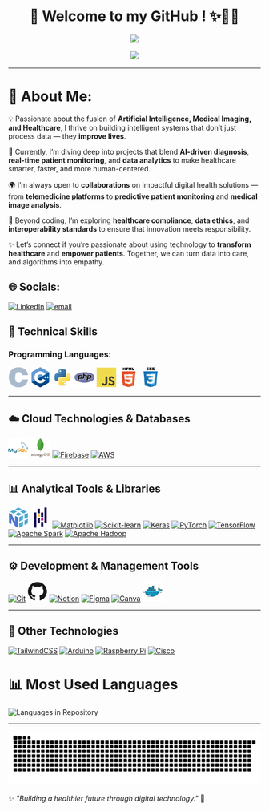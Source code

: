 <h1 align="center">👋 Welcome to my GitHub ! ✨👩‍💻</h1>

<p align="center">
  <img src="https://readme-typing-svg.herokuapp.com?font=Fira+Code&weight=500&size=25&duration=3000&pause=1000&color=4F9D9D&center=true&vCenter=true&width=850&lines=💡+Digital+Health+Engineering+Student;🤖+Building+the+Future+of+AI+in+Healthcare;🧠+Deep+Learning+%7C+Medical+Imaging+%7C+Data+Science;🌍+Turning+Data+into+Care+and+Innovation;🚀+Let's+Revolutionize+Healthcare+Together!">
</p>

<div align="center">
  <img height="200" src="https://media.giphy.com/media/M9gbBd9nbDrOTu1Mqx/giphy.gif"  />
</div>


---

# 💫 About Me:

💡 Passionate about the fusion of **Artificial Intelligence, Medical Imaging, and Healthcare**, I thrive on building intelligent systems that don’t just process data — they **improve lives**.  
   
🧠 Currently, I’m diving deep into projects that blend **AI-driven diagnosis**, **real-time patient monitoring**, and **data analytics** to make healthcare smarter, faster, and more human-centered.  

🌍 I’m always open to **collaborations** on impactful digital health solutions — from **telemedicine platforms** to **predictive patient monitoring** and **medical image analysis**.  

🚀 Beyond coding, I’m exploring **healthcare compliance**, **data ethics**, and **interoperability standards** to ensure that innovation meets responsibility.  

✨ Let’s connect if you’re passionate about using technology to **transform healthcare** and **empower patients**. Together, we can turn data into care, and algorithms into empathy.  


## 🌐 Socials: 
[![LinkedIn](https://img.shields.io/badge/LinkedIn-%230077B5.svg?logo=linkedin&logoColor=white)](https://www.linkedin.com/in/nada-benchaou-105514253/) [![email](https://img.shields.io/badge/Email-D14836?logo=gmail&logoColor=white)](mailto:bnadabenchaou@gmail.com) 


## 🧩 Technical Skills

<h3 align="left">Programming Languages:</h3>
<p align="left">
<a href="https://www.cprogramming.com/" target="_blank" rel="noreferrer"><img src="https://raw.githubusercontent.com/devicons/devicon/master/icons/c/c-original.svg" alt="C" width="40" height="40"/></a>
<a href="https://isocpp.org/" target="_blank" rel="noreferrer"><img src="https://raw.githubusercontent.com/devicons/devicon/master/icons/cplusplus/cplusplus-original.svg" alt="C++" width="40" height="40"/></a>
<a href="https://www.python.org" target="_blank" rel="noreferrer"><img src="https://raw.githubusercontent.com/devicons/devicon/master/icons/python/python-original.svg" alt="Python" width="40" height="40"/></a>
<a href="https://www.php.net/" target="_blank" rel="noreferrer"><img src="https://raw.githubusercontent.com/devicons/devicon/master/icons/php/php-original.svg" alt="PHP" width="40" height="40"/></a>
<a href="https://developer.mozilla.org/fr/docs/Web/JavaScript" target="_blank" rel="noreferrer"><img src="https://raw.githubusercontent.com/devicons/devicon/master/icons/javascript/javascript-original.svg" alt="JavaScript" width="40" height="40"/></a>
<a href="https://developer.mozilla.org/fr/docs/Web/HTML" target="_blank" rel="noreferrer"><img src="https://raw.githubusercontent.com/devicons/devicon/master/icons/html5/html5-original-wordmark.svg" alt="HTML5" width="40" height="40"/></a>
<a href="https://developer.mozilla.org/fr/docs/Web/CSS" target="_blank" rel="noreferrer"><img src="https://raw.githubusercontent.com/devicons/devicon/master/icons/css3/css3-original-wordmark.svg" alt="CSS3" width="40" height="40"/></a>
</p>

---

## ☁️ Cloud Technologies & Databases
<p align="left">
<a href="https://www.mysql.com/" target="_blank" rel="noreferrer"><img src="https://raw.githubusercontent.com/devicons/devicon/master/icons/mysql/mysql-original-wordmark.svg" alt="MySQL" width="40" height="40"/></a>
<a href="https://www.mongodb.com/" target="_blank" rel="noreferrer"><img src="https://raw.githubusercontent.com/devicons/devicon/master/icons/mongodb/mongodb-original-wordmark.svg" alt="MongoDB" width="40" height="40"/></a>
<a href="https://firebase.google.com/" target="_blank" rel="noreferrer"><img src="https://www.vectorlogo.zone/logos/firebase/firebase-icon.svg" alt="Firebase" width="40" height="40"/></a>
<a href="https://aws.amazon.com/" target="_blank" rel="noreferrer"><img src="https://www.vectorlogo.zone/logos/amazon_aws/amazon_aws-icon.svg" alt="AWS" width="40" height="40"/></a>
</p>

---

## 📊 Analytical Tools & Libraries
<p align="left">
<a href="https://numpy.org/" target="_blank" rel="noreferrer"><img src="https://raw.githubusercontent.com/devicons/devicon/master/icons/numpy/numpy-original.svg" alt="NumPy" width="40" height="40"/></a>
<a href="https://pandas.pydata.org/" target="_blank" rel="noreferrer"><img src="https://raw.githubusercontent.com/devicons/devicon/master/icons/pandas/pandas-original.svg" alt="Pandas" width="40" height="40"/></a>
<a href="https://matplotlib.org/" target="_blank" rel="noreferrer"><img src="https://upload.wikimedia.org/wikipedia/commons/8/84/Matplotlib_icon.svg" alt="Matplotlib" width="40" height="40"/></a>
<a href="https://scikit-learn.org/" target="_blank" rel="noreferrer"><img src="https://upload.wikimedia.org/wikipedia/commons/0/05/Scikit_learn_logo_small.svg" alt="Scikit-learn" width="40" height="40"/></a>
<a href="https://keras.io/" target="_blank" rel="noreferrer"><img src="https://upload.wikimedia.org/wikipedia/commons/a/ae/Keras_logo.svg" alt="Keras" width="40" height="40"/></a>
<a href="https://pytorch.org/" target="_blank" rel="noreferrer"><img src="https://www.vectorlogo.zone/logos/pytorch/pytorch-icon.svg" alt="PyTorch" width="40" height="40"/></a>
<a href="https://www.tensorflow.org/" target="_blank" rel="noreferrer"><img src="https://www.vectorlogo.zone/logos/tensorflow/tensorflow-icon.svg" alt="TensorFlow" width="40" height="40"/></a>
<a href="https://spark.apache.org/" target="_blank" rel="noreferrer"><img src="https://www.vectorlogo.zone/logos/apache_spark/apache_spark-icon.svg" alt="Apache Spark" width="40" height="40"/></a>
<a href="https://hadoop.apache.org/" target="_blank" rel="noreferrer"><img src="https://www.vectorlogo.zone/logos/apache_hadoop/apache_hadoop-icon.svg" alt="Apache Hadoop" width="40" height="40"/></a>
</p>

---

## ⚙️ Development & Management Tools
<p align="left">
<a href="https://git-scm.com/" target="_blank" rel="noreferrer"><img src="https://www.vectorlogo.zone/logos/git-scm/git-scm-icon.svg" alt="Git" width="40" height="40"/></a>
<a href="https://github.com/" target="_blank" rel="noreferrer"><img src="https://raw.githubusercontent.com/devicons/devicon/master/icons/github/github-original.svg" alt="GitHub" width="40" height="40"/></a>
<a href="https://www.notion.so/" target="_blank" rel="noreferrer"><img src="https://upload.wikimedia.org/wikipedia/commons/e/e9/Notion-logo.svg" alt="Notion" width="40" height="40"/></a>
<a href="https://www.figma.com/" target="_blank" rel="noreferrer"><img src="https://www.vectorlogo.zone/logos/figma/figma-icon.svg" alt="Figma" width="40" height="40"/></a>
<a href="https://www.canva.com/" target="_blank" rel="noreferrer"><img src="https://www.vectorlogo.zone/logos/canva/canva-icon.svg" alt="Canva" width="40" height="40"/></a>
<a href="https://www.docker.com/" target="_blank" rel="noreferrer"><img src="https://raw.githubusercontent.com/devicons/devicon/master/icons/docker/docker-original.svg" alt="Docker" width="40" height="40"/></a>
</p>

---

## 🔧 Other Technologies
<p align="left">
<a href="https://tailwindcss.com/" target="_blank" rel="noreferrer"><img src="https://www.vectorlogo.zone/logos/tailwindcss/tailwindcss-icon.svg" alt="TailwindCSS" width="40" height="40"/></a>
<a href="https://www.arduino.cc/" target="_blank" rel="noreferrer"><img src="https://cdn.worldvectorlogo.com/logos/arduino-1.svg" alt="Arduino" width="40" height="40"/></a>
<a href="https://www.raspberrypi.org/" target="_blank" rel="noreferrer"><img src="https://cdn.worldvectorlogo.com/logos/raspberry-pi.svg" alt="Raspberry Pi" width="40" height="40"/></a>
<a href="https://www.cisco.com/" target="_blank" rel="noreferrer"><img src="https://www.vectorlogo.zone/logos/cisco/cisco-icon.svg" alt="Cisco" width="40" height="40"/></a>
</p>


# 📊 Most Used Languages
![Languages in Repository](https://github-readme-stats.vercel.app/api/top-langs?username=BNAD-A&show_icons=true&locale=en&layout=compact)

---
<img src="https://raw.githubusercontent.com/BNAD-A/BNAD-A/output/snake.svg" alt="Snake animation" />


✨ *"Building a healthier future through digital technology."* 🚀  
